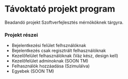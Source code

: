 # Távoktató projekt program

Beadandó projekt Szoftverfejlesztés mérnököknek tárgyra.

### Projekt részei
 - Bejelentkezési felület felhsználóknak
 - Bejelentkezés csak regisztrált felhasználóknak
 - Kezelőfelület felhasználóknak (Váz kész, design kell)
 - Kezelőfelület adminoknak (SOON TM)
 - Felhasználók hozzáadása (Szimulálva)
 - Egyebek (SOON TM) 
